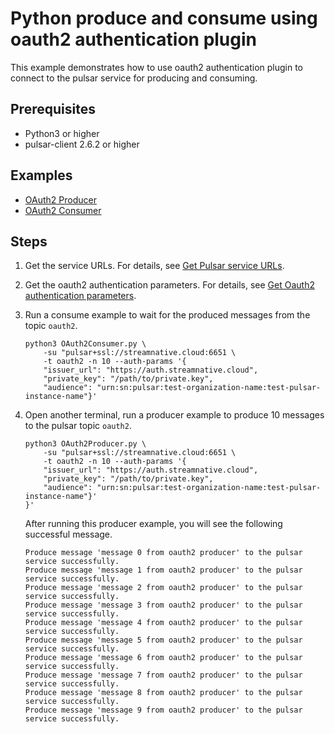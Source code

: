 # Python produce and consume using oauth2 authentication plugin

This example demonstrates how to use oauth2 authentication plugin to connect to the pulsar service for producing and consuming.

## Prerequisites

- Python3 or higher
- pulsar-client 2.6.2 or higher

## Examples

- [OAuth2 Producer](./OAuth2Producer.py)
- [OAuth2 Consumer](./OAuth2Consumer.py)

## Steps

1. Get the service URLs. For details, see [Get Pulsar service URLs](https://github.com/streamnative/pulsar-examples/tree/master/cloud#get-pulsar-service-urls).

2. Get the oauth2 authentication parameters. For details, see [Get Oauth2 authentication parameters](https://github.com/streamnative/examples/tree/master/cloud#get-oauth2-authentication-parameters).

3. Run a consume example to wait for the produced messages from the topic `oauth2`.

    ```shell
    python3 OAuth2Consumer.py \
        -su "pulsar+ssl://streamnative.cloud:6651 \
        -t oauth2 -n 10 --auth-params '{
        "issuer_url": "https://auth.streamnative.cloud",
        "private_key": "/path/to/private.key",
        "audience": "urn:sn:pulsar:test-organization-name:test-pulsar-instance-name"}'
    ```

4. Open another terminal, run a producer example to produce 10 messages to the pulsar topic `oauth2`.

    ```shell
    python3 OAuth2Producer.py \
        -su "pulsar+ssl://streamnative.cloud:6651 \
        -t oauth2 -n 10 --auth-params '{
        "issuer_url": "https://auth.streamnative.cloud",
        "private_key": "/path/to/private.key",
        "audience": "urn:sn:pulsar:test-organization-name:test-pulsar-instance-name"}'
    }'
    ```
    
    After running this producer example, you will see the following successful message.
    
    ```shell
    Produce message 'message 0 from oauth2 producer' to the pulsar service successfully.
    Produce message 'message 1 from oauth2 producer' to the pulsar service successfully.
    Produce message 'message 2 from oauth2 producer' to the pulsar service successfully.
    Produce message 'message 3 from oauth2 producer' to the pulsar service successfully.
    Produce message 'message 4 from oauth2 producer' to the pulsar service successfully.
    Produce message 'message 5 from oauth2 producer' to the pulsar service successfully.
    Produce message 'message 6 from oauth2 producer' to the pulsar service successfully.
    Produce message 'message 7 from oauth2 producer' to the pulsar service successfully.
    Produce message 'message 8 from oauth2 producer' to the pulsar service successfully.
    Produce message 'message 9 from oauth2 producer' to the pulsar service successfully.
    ```


